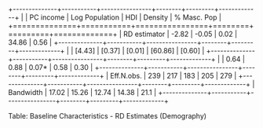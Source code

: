 
+--------------+-----------+----------------+--------+---------+-------------+
|              | PC income | Log Population | HDI    | Density | % Masc. Pop |
+==============+===========+================+========+=========+=============+
| RD estimator | -2.82     | -0.05          | 0.02   | 34.86   | 0.56        |
+--------------+-----------+----------------+--------+---------+-------------+
|              | [4.43]    | [0.37]         | [0.01] | [60.86] | [0.60]      |
+--------------+-----------+----------------+--------+---------+-------------+
|              | 0.64      | 0.88           | 0.07*  | 0.58    | 0.30        |
+--------------+-----------+----------------+--------+---------+-------------+
| Eff.N.obs.   | 239       | 217            | 183    | 205     | 279         |
+--------------+-----------+----------------+--------+---------+-------------+
| Bandwidth    | 17.02     | 15.26          | 12.74  | 14.38   | 21.1        |
+--------------+-----------+----------------+--------+---------+-------------+

Table: Baseline Characteristics - RD Estimates (Demography)
